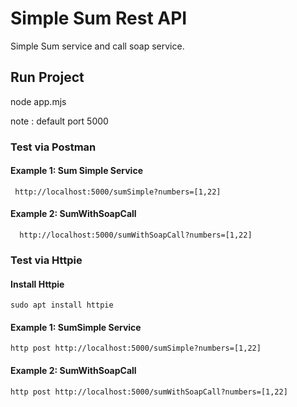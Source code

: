 # Simple Sum Rest API 

Simple Sum service and call soap service.



## Run Project ##

node app.mjs  <port>

note : default port  5000



### Test via Postman 

#### Example 1: Sum Simple Service 

``` http://localhost:5000/sumSimple?numbers=[1,22]```

#### Example 2: SumWithSoapCall

```  http://localhost:5000/sumWithSoapCall?numbers=[1,22]```



### Test via Httpie

#### Install Httpie  

```sudo apt install httpie```

#### Example 1: SumSimple Service 

```http post http://localhost:5000/sumSimple?numbers=[1,22]```

#### Example 2: SumWithSoapCall

```http post http://localhost:5000/sumWithSoapCall?numbers=[1,22]```

